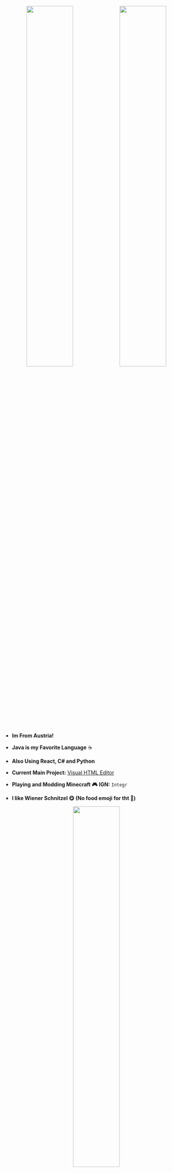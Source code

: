 <p align="center">
<img src="http://github-profile-summary-cards.vercel.app/api/cards/stats?username=Integr-0&theme=aura" width="50%"/><img src="http://github-profile-summary-cards.vercel.app/api/cards/most-commit-language?username=Integr-0&theme=aura" width="50%"/>
</p>


- **Im From Austria!**

- **Java is my Favorite Language**  :coffee:
- **Also Using React, C# and Python**
- **Current Main Project:** [Visual HTML Editor](https://github.com/Julian-Mostbauer/Visual-Html-Editor)
- **Playing and Modding Minecraft  :video_game:**
**IGN:**  `Integr`
- **I like Wiener Schnitzel 😋 (No food emoji for tht 🙁)**

<p align="center">
<img src="https://widgets.vendicated.dev/user?id=688059979105697844&theme=dark&banner=true&full-banner=false&rounded-corners=true&discord-icon=false&badges=true&guess-nitro=false" width="50%"/>
</p>
